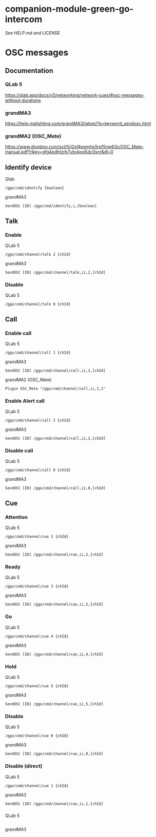 # companion-module-green-go-intercom

See HELP.md and LICENSE

# OSC messages
## Documentation
### QLab 5
https://qlab.app/docs/v5/networking/network-cues/#osc-messages-without-durations
### grandMA3
https://help.malighting.com/grandMA3/latest/?p=keyword_sendosc.html
### grandMA2 (OSC_Mate)
https://www.dropbox.com/scl/fi/j2sf4egmjtg3rpf5nw63n/OSC_Mate-manual.pdf?rlkey=gfg4pdhtzrb7ybvkoq5dc0snr&dl=0
## Identify device
Qlab
```
/ggo/cmd/identify {boolean}
```
grandMA3
```
SendOSC [ID] /ggo/cmd/identify,i,[boolean]
```
## Talk
### Enable
QLab 5
```
/ggo/cmd/channel/talk 2 {chId}
```
grandMA3
```
SendOSC [ID] /ggo/cmd/channel/talk,ii,2,[chId]
```
### Disable
QLab 5
```
/ggo/cmd/channel/talk 0 {chId}
```
## Call
### Enable call
QLab 5
```
/ggo/cmd/channel/call 1 {chId}
```
grandMA3
```
SendOSC [ID] /ggo/cmd/channel/call,ii,1,[chId]
```
grandMA2 (OSC_Mate)
```
Plugin OSC_Mate "/ggo/cmd/channel/call,ii,1,1"
```
### Enable Alert call
QLab 5
```
/ggo/cmd/channel/call 2 {chId}
```
grandMA3
```
SendOSC [ID] /ggo/cmd/channel/call,ii,2,[chId]
```
### Disable call
QLab 5
```
/ggo/cmd/channel/call 0 {chId}
```
grandMA3
```
SendOSC [ID] /ggo/cmd/channel/call,ii,0,[chId]
```
## Cue
### Attention
QLab 5
```
/ggo/cmd/channel/cue 2 {chId}
```
grandMA3
```
SendOSC [ID] /ggo/cmd/channel/cue,ii,2,[chId]
```
### Ready
QLab 5
```
/ggo/cmd/channel/cue 3 {chId}
```
grandMA3
```
SendOSC [ID] /ggo/cmd/channel/cue,ii,2,[chId]
```
### Go
QLab 5
```
/ggo/cmd/channel/cue 4 {chId}
```
grandMA3
```
SendOSC [ID] /ggo/cmd/channel/cue,ii,4,[chId]
```
### Hold
QLab 5
```
/ggo/cmd/channel/cue 5 {chId}
```
grandMA3
```
SendOSC [ID] /ggo/cmd/channel/cue,ii,5,[chId]
```
### Disable
QLab 5
```
/ggo/cmd/channel/cue 0 {chId}
```
grandMA3
```
SendOSC [ID] /ggo/cmd/channel/cue,ii,0,[chId]
```
### Disable (direct)
QLab 5
```
/ggo/cmd/channel/cue 1 {chId}
```
grandMA3
```
SendOSC [ID] /ggo/cmd/channel/cue,ii,1,[chId]
```

### 
QLab 5
```

```
grandMA3
```

```

